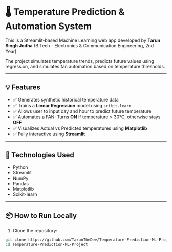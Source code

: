# 🌡️ Temperature Prediction & Automation System

This is a Streamlit-based Machine Learning web app developed by **Tarun Singh Jodha** (B.Tech - Electronics & Communication Engineering, 2nd Year).

The project simulates temperature trends, predicts future values using regression, and simulates fan automation based on temperature thresholds.

---

## 💡 Features

- ✅ Generates synthetic historical temperature data  
- ✅ Trains a **Linear Regression** model using `scikit-learn`  
- ✅ Allows user to input day and hour to predict future temperature  
- ✅ Automates a FAN: Turns **ON** if temperature > 30°C, otherwise stays **OFF**  
- ✅ Visualizes Actual vs Predicted temperatures using **Matplotlib**  
- ✅ Fully interactive using **Streamlit**

---

## 🔧 Technologies Used

- Python
- Streamlit
- NumPy
- Pandas
- Matplotlib
- Scikit-learn

---

## 📦 How to Run Locally

1. Clone the repository:
```bash
git clone https://github.com/TarunTheDev/Temperature-Prediction-ML-Project.git
cd Temperature-Prediction-ML-Project
